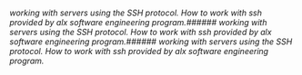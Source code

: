 ###### working with servers using the SSH protocol. How to work with ssh provided by alx software engineering program.###### working with servers using the SSH protocol. How to work with ssh provided by alx software engineering program.###### working with servers using the SSH protocol. How to work with ssh provided by alx software engineering program.
